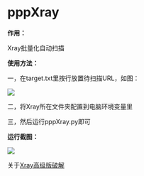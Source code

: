# pppXray
**作用：**

Xray批量化自动扫描

**使用方法：**

一，在target.txt里按行放置待扫描URL，如图：

![](https://github.com/Cl0udG0d/pppXray/blob/main/images/screen2.png)

二，将Xray所在文件夹配置到电脑环境变量里

三，然后运行pppXray.py即可

**运行截图：**

![](https://github.com/Cl0udG0d/pppXray/blob/main/images/screen.png)

关于[Xray高级版破解](https://www.cnblogs.com/Cl0ud/p/13884206.html)

